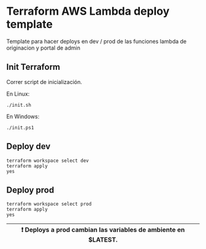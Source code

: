 # Terraform AWS Lambda deploy template
Template para hacer deploys en dev / prod de las funciones lambda de originacion y portal de admin

## Init Terraform

Correr script de inicialización.

En Linux:

    ./init.sh

En Windows:

    ./init.ps1

## Deploy dev

    terraform workspace select dev
    terraform apply
    yes

## Deploy prod

    terraform workspace select prod
    terraform apply
    yes

| :exclamation:  Deploys a prod cambian las variables de ambiente en $LATEST. |
|-----------------------------------------|

